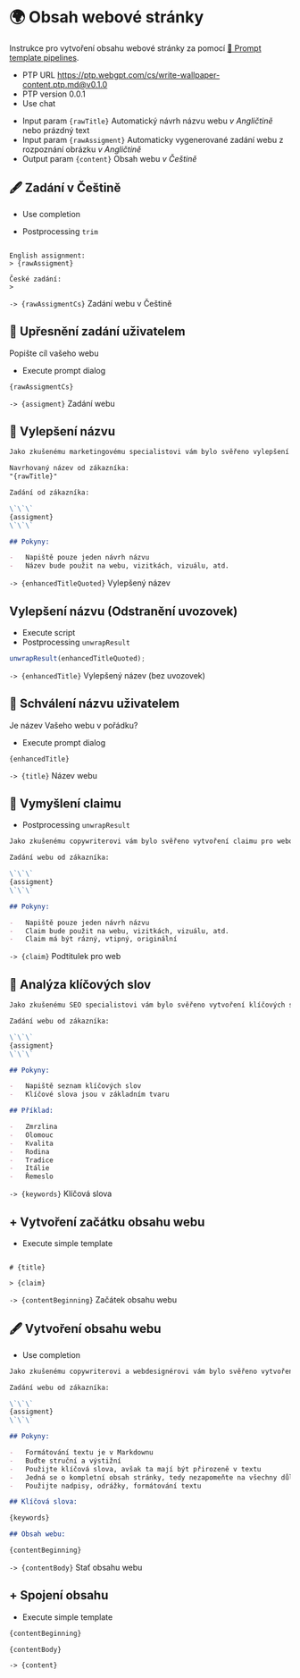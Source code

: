 # 🌍 Obsah webové stránky

Instrukce pro vytvoření obsahu webové stránky za pomocí [🌠 Prompt template pipelines](https://github.com/webgptorg/ptp).

-   PTP URL https://ptp.webgpt.com/cs/write-wallpaper-content.ptp.md@v0.1.0
-   PTP version 0.0.1
-   Use chat
<!-- TODO: [🌚]> -   Use GPT-3.5 -->
-   Input param `{rawTitle}` Automatický návrh názvu webu _v Angličtině_ nebo prázdný text
-   Input param `{rawAssigment}` Automaticky vygenerované zadání webu z rozpoznání obrázku _v Angličtině_
-   Output param `{content}` Obsah webu _v Češtině_

## 🖋 Zadání v Češtině

-   Use completion

-   Postprocessing `trim`

```text

English assignment:
> {rawAssigment}

České zadání:
>
```

`-> {rawAssigmentCs}` Zadání webu v Češtině

## 👤 Upřesnění zadání uživatelem

Popište cíl vašeho webu

-   Execute prompt dialog

```text
{rawAssigmentCs}
```

`-> {assigment}` Zadání webu

## 💬 Vylepšení názvu

```markdown
Jako zkušenému marketingovému specialistovi vám bylo svěřeno vylepšení názvu klientova podnikání.

Navrhovaný název od zákazníka:
"{rawTitle}"

Zadání od zákazníka:

\`\`\`
{assigment}
\`\`\`

## Pokyny:

-   Napiště pouze jeden návrh názvu
-   Název bude použit na webu, vizitkách, vizuálu, atd.
```

`-> {enhancedTitleQuoted}` Vylepšený název

## Vylepšení názvu (Odstranění uvozovek)

-   Execute script
-   Postprocessing `unwrapResult`

```javascript
unwrapResult(enhancedTitleQuoted);
```

`-> {enhancedTitle}` Vylepšený název (bez uvozovek)

## 👤 Schválení názvu uživatelem

Je název Vašeho webu v pořádku?

-   Execute prompt dialog

```text
{enhancedTitle}
```

`-> {title}` Název webu

## 💬 Vymyšlení claimu

-   Postprocessing `unwrapResult`

```markdown
Jako zkušenému copywriterovi vám bylo svěřeno vytvoření claimu pro webovou stránku "{title}".

Zadání webu od zákazníka:

\`\`\`
{assigment}
\`\`\`

## Pokyny:

-   Napiště pouze jeden návrh názvu
-   Claim bude použit na webu, vizitkách, vizuálu, atd.
-   Claim má být rázný, vtipný, originální
```

`-> {claim}` Podtitulek pro web

## 💬 Analýza klíčových slov

<!--
Note+TODO: This is not a real keyword analysis, but rather a list of keywords that should be used in the content.
-->

```markdown
Jako zkušenému SEO specialistovi vám bylo svěřeno vytvoření klíčových slov pro webovou stránku "{title}".

Zadání webu od zákazníka:

\`\`\`
{assigment}
\`\`\`

## Pokyny:

-   Napiště seznam klíčových slov
-   Klíčové slova jsou v základním tvaru

## Příklad:

-   Zmrzlina
-   Olomouc
-   Kvalita
-   Rodina
-   Tradice
-   Itálie
-   Řemeslo
```

`-> {keywords}` Klíčová slova

## + Vytvoření začátku obsahu webu

-   Execute simple template

```text

# {title}

> {claim}

```

`-> {contentBeginning}` Začátek obsahu webu

## 🖋 Vytvoření obsahu webu

-   Use completion
<!-- TODO: [🌚]> -   Use GPT-3 -->

```markdown
Jako zkušenému copywriterovi a webdesignérovi vám bylo svěřeno vytvoření textu pro novou webovou stránku {title}.

Zadání webu od zákazníka:

\`\`\`
{assigment}
\`\`\`

## Pokyny:

-   Formátování textu je v Markdownu
-   Buďte struční a výstižní
-   Použijte klíčová slova, avšak ta mají být přirozeně v textu
-   Jedná se o kompletní obsah stránky, tedy nezapomeňte na všechny důležité informace a prvky, co by měla stránka obsahovat
-   Použijte nadpisy, odrážky, formátování textu

## Klíčová slova:

{keywords}

## Obsah webu:

{contentBeginning}
```

`-> {contentBody}` Stať obsahu webu

## + Spojení obsahu

-   Execute simple template

```markdown
{contentBeginning}

{contentBody}
```

`-> {content}`
